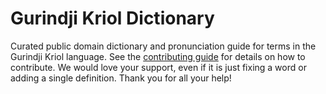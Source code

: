 
# Gurindji Kriol Dictionary

Curated public domain dictionary and pronunciation guide for terms in the Gurindji Kriol language. See the [contributing guide](https://github.com/drumworkteam/term/blob/make/.github/contributing.md) for details on how to contribute. We would love your support, even if it is just fixing a word or adding a single definition. Thank you for all your help!